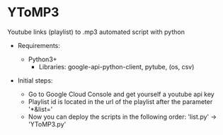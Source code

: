 # YToMP3
Youtube links (playlist) to .mp3 automated script with python

- Requirements:
  - Python3+
    - Libraries: google-api-python-client, pytube, (os, csv)

- Initial steps:
  - Go to Google Cloud Console and get yourself a youtube api key
  - Playlist id is located in the url of the playlist after the parameter '*&list='
  - Now you can deploy the scripts in the following order: 'list.py' -> 'YToMP3.py'

